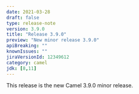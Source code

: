 ```yaml
---
date: 2021-03-28
draft: false
type: release-note
version: 3.9.0
title: "Release 3.9.0"
preview: "New minor release 3.9.0"
apiBreaking: ""
knownIssues: ""
jiraVersionId: 12349612
category: camel
jdk: [8,11]
---
```


This release is the new Camel 3.9.0 minor release.
